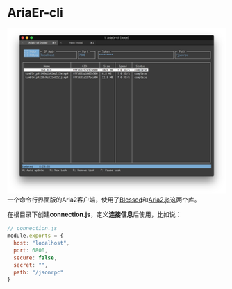 # AriaEr-cli

![preview1.png](/img/preview1.png)
一个命令行界面版的Aria2客户端，使用了[Blessed](https://github.com/chjj/blessed)和[Aria2.js](https://github.com/sonnyp/aria2.js)这两个库。

在根目录下创建**connection.js**，定义**连接信息**后使用，比如说：
```javascript
// connection.js
module.exports = {
  host: "localhost",
  port: 6800,
  secure: false,
  secret: "",
  path: "/jsonrpc"
}
```